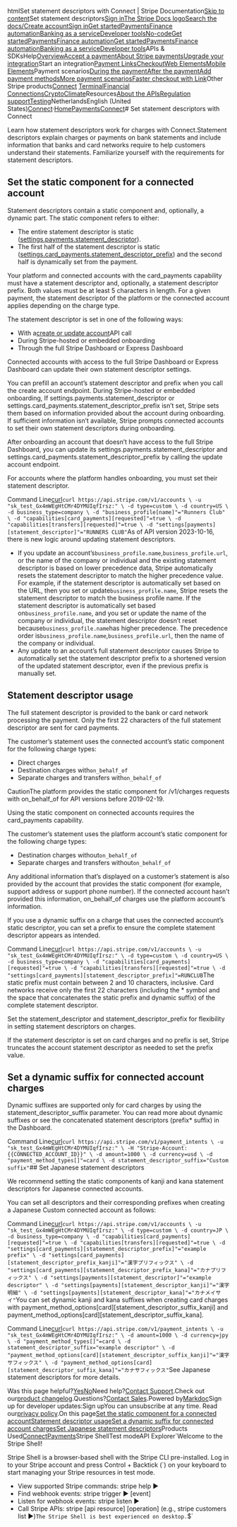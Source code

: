 htmlSet statement descriptors with Connect | Stripe Documentation[Skip to content](#main-content)Set statement descriptors[Sign in](https://dashboard.stripe.com/login?redirect=https%3A%2F%2Fdocs.stripe.com%2Fconnect%2Fstatement-descriptors)[The Stripe Docs logo](/)[Search the docs/](#)[Create account](https://dashboard.stripe.com/register/connect)[Sign in](https://dashboard.stripe.com/login?redirect=https%3A%2F%2Fdocs.stripe.com%2Fconnect%2Fstatement-descriptors)[Get started](/get-started)[Payments](/payments)[Finance automation](/finance-automation)[Banking as a service](/financial-services)[Developer tools](/development)[No-code](/no-code)[Get started](/get-started)[Payments](/payments)[Finance automation](/finance-automation)[](#)[Get started](/get-started)[Payments](/payments)[Finance automation](/finance-automation)[Banking as a service](/financial-services)[Developer tools](/development)[](#)APIs & SDKsHelp[Overview](/docs/payments)[Accept a payment](#)[About Stripe payments](#)[Upgrade your integration](/docs/payments/upgrades)Start an integration[Payment Links](#)[Checkout](#)[Web Elements](#)[Mobile Elements](#)Payment scenarios[During the payment](#)[After the payment](#)[Add payment methods](#)[More payment scenarios](#)[Faster checkout with Link](#)Other Stripe products[Connect](#)
[Terminal](#)[Financial Connections](#)[Crypto](#)[Climate](#)Resources[About the APIs](#)[Regulation support](#)[Testing](/docs/testing)NetherlandsEnglish (United States)[](#)[](#)[Connect](/connect)·[Home](/docs)[Payments](/docs/payments)[Connect](/docs/connect)# Set statement descriptors with Connect

Learn how statement descriptors work for charges with Connect.Statement descriptors explain charges or payments on bank statements and include information that banks and card networks require to help customers understand their statements. Familiarize yourself with the requirements for statement descriptors.

## Set the static component for a connected account

Statement descriptors contain a static component and, optionally, a dynamic part. The static component refers to either:

- The entire statement descriptor is static ([settings.payments.statement_descriptor](/api/accounts/object#account_object-settings-payments-statement_descriptor)).
- The first half of the statement descriptor is static ([settings.card_payments.statement_descriptor_prefix](/api/accounts/object#account_object-settings-card_payments-statement_descriptor_prefix)) and the second half is dynamically set from the payment.

Your platform and connected accounts with the card_payments capability must have a statement descriptor and, optionally, a statement descriptor prefix. Both values must be at least 5 characters in length. For a given payment, the statement descriptor of the platform or the connected account applies depending on the charge type.

The statement descriptor is set in one of the following ways:

- With a[create or update account](/api/accounts)API call
- During Stripe-hosted or embedded onboarding
- Through the full Stripe Dashboard or Express Dashboard

Connected accounts with access to the full Stripe Dashboard or Express Dashboard can update their own statement descriptor settings.

You can prefill an account’s statement descriptor and prefix when you call the create account endpoint. During Stripe-hosted or embedded onboarding, If settings.payments.statement_descriptor or settings.card_payments.statement_descriptor_prefix isn’t set, Stripe sets them based on information provided about the account during onboarding. If sufficient information isn’t available, Stripe prompts connected accounts to set their own statement descriptors during onboarding.

After onboarding an account that doesn’t have access to the full Stripe Dashboard, you can update its settings.payments.statement_descriptor and settings.card_payments.statement_descriptor_prefix by calling the update account endpoint.

For accounts where the platform handles onboarding, you must set their statement descriptor.

Command Line[curl](#)`curl https://api.stripe.com/v1/accounts \
  -u "sk_test_Gx4mWEgHtCMr4DYMUIqfIrsz:" \
  -d type=custom \
  -d country=US \
  -d business_type=company \
  -d "business_profile[name]"="Runners Club" \
  -d "capabilities[card_payments][requested]"=true \
  -d "capabilities[transfers][requested]"=true \
  -d "settings[payments][statement_descriptor]"="RUNNERS CLUB"`As of API version 2023-10-16, there is new logic around updating statement descriptors.

- If you update an account’s`business_profile.name`,`business_profile.url`, or the name of the company or individual and the existing statement descriptor is based on lower precedence data, Stripe automatically resets the statement descriptor to match the higher precedence value. For example, if the statement descriptor is automatically set based on the URL, then you set or update`business_profile.name`, Stripe resets the statement descriptor to match the business profile name. If the statement descriptor is automatically set based on`business_profile.name`, and you set or update the name of the company or individual, the statement descriptor doesn’t reset because`business_profile.name`has higher precedence. The precedence order is`business_profile.name`,`business_profile.url`, then the name of the company or individual.
- Any update to an account’s full statement descriptor causes Stripe to automatically set the statement descriptor prefix to a shortened version of the updated statement descriptor, even if the previous prefix is manually set.

## Statement descriptor usage

The full statement descriptor is provided to the bank or card network processing the payment. Only the first 22 characters of the full statement descriptor are sent for card payments.

The customer’s statement uses the connected account’s static component for the following charge types:

- Direct charges
- Destination charges with`on_behalf_of`
- Separate charges and transfers with`on_behalf_of`

CautionThe platform provides the static component for /v1/charges requests with on_behalf_of for API versions before 2019-02-19.

Using the static component on connected accounts requires the card_payments capability.

The customer’s statement uses the platform account’s static component for the following charge types:

- Destination charges without`on_behalf_of`
- Separate charges and transfers without`on_behalf_of`

Any additional information that’s displayed on a customer’s statement is also provided by the account that provides the static component (for example, support address or support phone number). If the connected account hasn’t provided this information, on_behalf_of charges use the platform account’s information.

If you use a dynamic suffix on a charge that uses the connected account’s static descriptor, you can set a prefix to ensure the complete statement descriptor appears as intended.

Command Line[curl](#)`curl https://api.stripe.com/v1/accounts \
  -u "sk_test_Gx4mWEgHtCMr4DYMUIqfIrsz:" \
  -d type=custom \
  -d country=US \
  -d business_type=company \
  -d "capabilities[card_payments][requested]"=true \
  -d "capabilities[transfers][requested]"=true \
  -d "settings[card_payments][statement_descriptor_prefix]"=RUNCLUB`The static prefix must contain between 2 and 10 characters, inclusive. Card networks receive only the first 22 characters (including the * symbol and the space that concatenates the static prefix and dynamic suffix) of the complete statement descriptor.

Set the statement_descriptor and statement_descriptor_prefix for flexibility in setting statement descriptors on charges.

If the statement descriptor is set on card charges and no prefix is set, Stripe truncates the account statement descriptor as needed to set the prefix value.

## Set a dynamic suffix for connected account charges

Dynamic suffixes are supported only for card charges by using the statement_descriptor_suffix parameter. You can read more about dynamic suffixes or see the concatenated statement descriptors (prefix* suffix) in the Dashboard.

Command Line[curl](#)`curl https://api.stripe.com/v1/payment_intents \
  -u "sk_test_Gx4mWEgHtCMr4DYMUIqfIrsz:" \
  -H "Stripe-Account: {{CONNECTED_ACCOUNT_ID}}" \
  -d amount=1000 \
  -d currency=usd \
  -d "payment_method_types[]"=card \
  -d statement_descriptor_suffix="Custom suffix"`## Set Japanese statement descriptors

We recommend setting the static components of kanji and kana statement descriptors for Japanese connected accounts.

You can set all descriptors and their corresponding prefixes when creating a Japanese Custom connected account as follows:

Command Line[curl](#)`curl https://api.stripe.com/v1/accounts \
  -u "sk_test_Gx4mWEgHtCMr4DYMUIqfIrsz:" \
  -d type=custom \
  -d country=JP \
  -d business_type=company \
  -d "capabilities[card_payments][requested]"=true \
  -d "capabilities[transfers][requested]"=true \
  -d "settings[card_payments][statement_descriptor_prefix]"="example prefix" \
  -d "settings[card_payments][statement_descriptor_prefix_kanji]"="漢字プリフィックス" \
  -d "settings[card_payments][statement_descriptor_prefix_kana]"="カナプリフィックス" \
  -d "settings[payments][statement_descriptor]"="example descriptor" \
  -d "settings[payments][statement_descriptor_kanji]"="漢字明細" \
  -d "settings[payments][statement_descriptor_kana]"="カナメイサイ"`You can set dynamic kanji and kana suffixes when creating card charges with payment_method_options[card][statement_descriptor_suffix_kanji] and payment_method_options[card][statement_descriptor_suffix_kana].

Command Line[curl](#)`curl https://api.stripe.com/v1/payment_intents \
  -u "sk_test_Gx4mWEgHtCMr4DYMUIqfIrsz:" \
  -d amount=1000 \
  -d currency=jpy \
  -d "payment_method_types[]"=card \
  -d statement_descriptor_suffix="example descriptor" \
  -d "payment_method_options[card][statement_descriptor_suffix_kanji]"="漢字サフィックス" \
  -d "payment_method_options[card][statement_descriptor_suffix_kana]"="カナサフィックス"`See Japanese statement descriptors for more details.

Was this page helpful?[Yes](#)[No](#)Need help?[Contact Support](https://support.stripe.com/).Check out our[product changelog](https://stripe.com/blog/changelog).Questions?[Contact Sales](https://stripe.com/contact/sales).Powered by[Markdoc](https://markdoc.dev)Sign up for developer updates:Sign upYou can unsubscribe at any time. Read our[privacy policy](https://stripe.com/privacy).On this page[Set the static component for a connected account](#set-the-static-component-for-a-connected-account)[Statement descriptor usage](#statement-descriptor-usage)[Set a dynamic suffix for connected account charges](#dynamic-descriptors)[Set Japanese statement descriptors](#set-japanese-statement-descriptors)Products Used[Connect](/connect)[Payments](/payments)Stripe ShellTest modeAPI Explorer[](https://stripe.com/docs/stripe-cli#install)`Welcome to the Stripe Shell!

Stripe Shell is a browser-based shell with the Stripe CLI pre-installed. Log in to your
Stripe account and press Control + Backtick (`) on your keyboard to start managing your Stripe
resources in test mode.

- View supported Stripe commands: stripe help ▶️
- Find webhook events: stripe trigger ▶️ [event]
- Listen for webhook events: stripe listen ▶
- Call Stripe APIs: stripe [api resource] [operation] (e.g., stripe customers list ▶️)`The Stripe Shell is best experienced on desktop.`$`